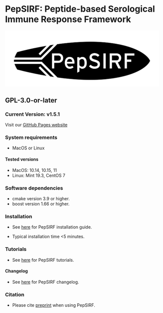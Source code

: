 # PepSIRF: Peptide-based Serological Immune Response Framework

<img src="./img/logo.png" alt="Your image title" width="1024"/>

## GPL-3.0-or-later

### Current Version: v1.5.1

Visit our [GitHub Pages website](https://ladnerlab.github.io/PepSIRF/)

### System requirements
- MacOS or Linux

#### Tested versions
- MacOS: 10.14, 10.15, 11
- Linux: Mint 19.3, CentOS 7

### Software dependencies
- cmake version 3.9 or higher.
- boost version 1.66 or higher.

### Installation

- See [here](https://ladnerlab.github.io/PepSIRF/installation/) for PepSIRF installation guide.

- Typical installation time <5 minutes. 

### Tutorials

- See [here](https://ladnerlab.github.io/PepSIRF/pepsirf-tutorials/) for PepSIRF tutorials.

#### Changelog

- See [here](https://ladnerlab.github.io/PepSIRF/changelog/) for PepSIRF changelog.

### Citation

- Please cite [preprint](https://arxiv.org/abs/2007.05050) when using PepSIRF. 
